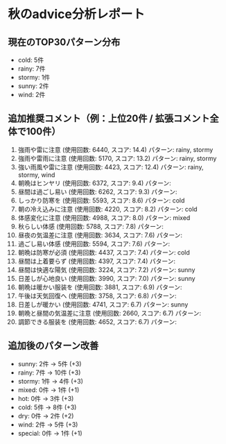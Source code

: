 
# 秋のadvice分析レポート

## 現在のTOP30パターン分布
- cold: 5件
- rainy: 7件
- stormy: 1件
- sunny: 2件
- wind: 2件

## 追加推奨コメント（例：上位20件 / 拡張コメント全体で100件）
1. 強雨や雷に注意 (使用回数: 6440, スコア: 14.4)
   パターン: rainy, stormy
2. 強雨や雷雨に注意 (使用回数: 5170, スコア: 13.2)
   パターン: rainy, stormy
3. 強い雨風や雷に注意 (使用回数: 4423, スコア: 12.4)
   パターン: rainy, stormy, wind
4. 朝晩はヒンヤリ (使用回数: 6372, スコア: 9.4)
   パターン: 
5. 昼間は過ごし易い (使用回数: 6262, スコア: 9.3)
   パターン: 
6. しっかり防寒を (使用回数: 5593, スコア: 8.6)
   パターン: cold
7. 朝の冷え込みに注意 (使用回数: 4220, スコア: 8.2)
   パターン: cold
8. 体感変化に注意 (使用回数: 4988, スコア: 8.0)
   パターン: mixed
9. 秋らしい体感 (使用回数: 5788, スコア: 7.8)
   パターン: 
10. 昼夜の気温差に注意 (使用回数: 3634, スコア: 7.6)
   パターン: 
11. 過ごし易い体感 (使用回数: 5594, スコア: 7.6)
   パターン: 
12. 朝晩は防寒が必須 (使用回数: 4437, スコア: 7.4)
   パターン: cold
13. 昼間は上着要らず (使用回数: 4397, スコア: 7.4)
   パターン: 
14. 昼間は快適な陽気 (使用回数: 3224, スコア: 7.2)
   パターン: sunny
15. 日差しが心地良い (使用回数: 3990, スコア: 7.0)
   パターン: sunny
16. 朝晩は暖かい服装を (使用回数: 3881, スコア: 6.9)
   パターン: 
17. 午後は天気回復へ (使用回数: 3758, スコア: 6.8)
   パターン: 
18. 日差しが暖かい (使用回数: 4741, スコア: 6.7)
   パターン: sunny
19. 朝晩と昼間の気温差に注意 (使用回数: 2660, スコア: 6.7)
   パターン: 
20. 調節できる服装を (使用回数: 4652, スコア: 6.7)
   パターン: 

## 追加後のパターン改善
- sunny: 2件 → 5件 (+3)
- rainy: 7件 → 10件 (+3)
- stormy: 1件 → 4件 (+3)
- mixed: 0件 → 1件 (+1)
- hot: 0件 → 3件 (+3)
- cold: 5件 → 8件 (+3)
- dry: 0件 → 2件 (+2)
- wind: 2件 → 5件 (+3)
- special: 0件 → 1件 (+1)
